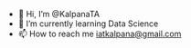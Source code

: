 - 👋 Hi, I’m @KalpanaTA
- 🌱 I’m currently learning Data Science
- 📫 How to reach me iatkalpana@gmail.com

<!---
KalpanaTA/KalpanaTA is a ✨ special ✨ repository because its `README.md` (this file) appears on your GitHub profile.
You can click the Preview link to take a look at your changes.
--->
